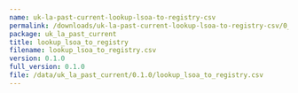 ```yaml
---
name: uk-la-past-current-lookup-lsoa-to-registry-csv
permalink: /downloads/uk-la-past-current-lookup-lsoa-to-registry-csv/0_1_0
package: uk_la_past_current
title: lookup_lsoa_to_registry
filename: lookup_lsoa_to_registry.csv
version: 0.1.0
full_version: 0.1.0
file: /data/uk_la_past_current/0.1.0/lookup_lsoa_to_registry.csv
---
```

